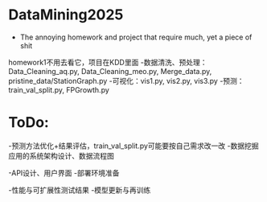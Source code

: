 # DataMining2025
- The annoying homework and project that require much, yet a piece of shit

homework1不用去看它，项目在KDD里面
  -数据清洗、预处理：Data_Cleaning_aq.py, Data_Cleaning_meo.py, Merge_data.py, pristine_data/StationGraph.py
  -可视化：vis1.py, vis2.py, vis3.py
  -预测：train_val_split.py, FPGrowth.py

# ToDo: 
  -预测方法优化+结果评估，train_val_split.py可能要按自己需求改一改
  -数据挖掘应用的系统架构设计、数据流程图

  -API设计、用户界面
  -部署环境准备

  -性能与可扩展性测试结果
  -模型更新与再训练

